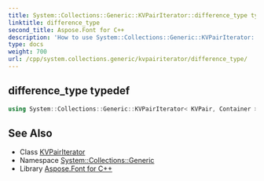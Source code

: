 ```yaml
---
title: System::Collections::Generic::KVPairIterator::difference_type typedef
linktitle: difference_type
second_title: Aspose.Font for C++
description: 'How to use System::Collections::Generic::KVPairIterator::difference_type typedef of System::Collections::Generic::KVPairIterator class in C++.'
type: docs
weight: 700
url: /cpp/system.collections.generic/kvpairiterator/difference_type/
---
```

## difference_type typedef




```cpp
using System::Collections::Generic::KVPairIterator< KVPair, Container >::difference_type =  std::ptrdiff_t
```

## See Also

* Class [KVPairIterator](../)
* Namespace [System::Collections::Generic](../../)
* Library [Aspose.Font for C++](../../../)

